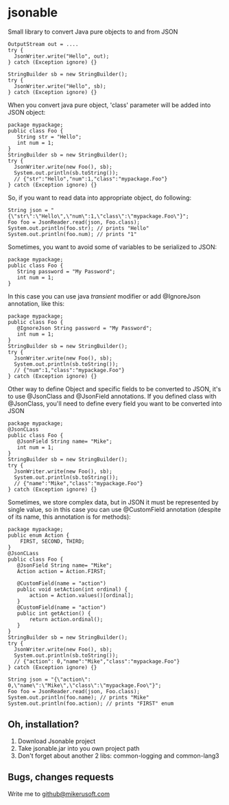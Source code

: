 jsonable
========

Small library to convert Java pure objects to and from JSON

    OutputStream out = ....
    try {
      JsonWriter.write("Hello", out);
    } catch (Exception ignore) {}

    StringBuilder sb = new StringBuilder();
    try {
      JsonWriter.write("Hello", sb);
    } catch (Exception ignore) {}

When you convert java pure object, 'class' parameter will be added into JSON object:

    package mypackage;
    public class Foo {
       String str = "Hello";
       int num = 1;
    }
    StringBuilder sb = new StringBuilder();
    try {
      JsonWriter.write(new Foo(), sb);
      System.out.println(sb.toString());
      // {"str":"Hello","num":1,"class":"mypackage.Foo"}
    } catch (Exception ignore) {}

So, if you want to read data into appropriate object, do following: 

    String json = "{\"str\":\"Hello\",\"num\":1,\"class\":\"mypackage.Foo\"}";
    Foo foo = JsonReader.read(json, Foo.class);
    System.out.println(foo.str); // prints "Hello"
    System.out.println(foo.num); // prints "1"

Sometimes, you want to avoid some of variables to be serialized to JSON:

    package mypackage;
    public class Foo {
       String password = "My Password";
       int num = 1;
    }

In this case you can use java *transient* modifier or add @IgnoreJson annotation, like this:

    package mypackage;
    public class Foo {
       @IgnoreJson String password = "My Password";
       int num = 1;
    }
    StringBuilder sb = new StringBuilder();
    try {
      JsonWriter.write(new Foo(), sb);
      System.out.println(sb.toString());
      // {"num":1,"class":"mypackage.Foo"}
    } catch (Exception ignore) {}

Other way to define Object and specific fields to be converted to JSON, it's to use @JsonClass and @JsonField annotations. If you defined class with @JsonClass, you'll need to define every field you want to be converted into JSON

    package mypackage;
    @JsonCLass
    public class Foo {
       @JsonField String name= "Mike";
       int num = 1;
    }
    StringBuilder sb = new StringBuilder();
    try {
      JsonWriter.write(new Foo(), sb);
      System.out.println(sb.toString());
      // {"name":"Mike","class":"mypackage.Foo"}
    } catch (Exception ignore) {}

Sometimes, we store complex data, but in JSON it must be represented by single value, so in this case you can use @CustomField annotation (despite of its name, this annotation is for methods):

    package mypackage;
	public enum Action {
		FIRST, SECOND, THIRD;
	}
    @JsonCLass
    public class Foo {
       @JsonField String name= "Mike";
       Action action = Action.FIRST;
       
       @CustomField(name = "action")
       public void setAction(int ordinal) {
	       action = Action.values()[ordinal];
       }
       @CustomField(name = "action")
       public int getAction() {
	       return action.ordinal();
       }
    }
    StringBuilder sb = new StringBuilder();
    try {
      JsonWriter.write(new Foo(), sb);
      System.out.println(sb.toString());
      // {"action": 0,"name":"Mike","class":"mypackage.Foo"}
    } catch (Exception ignore) {}
    
    String json = "{\"action\": 0,\"name\":\"Mike\",\"class\":\"mypackage.Foo\"}";
    Foo foo = JsonReader.read(json, Foo.class);
    System.out.println(foo.name); // prints "Mike"
    System.out.println(foo.action); // prints "FIRST" enum


Oh, installation?
------------------------

1. Download Jsonable project
2. Take jsonable.jar into you own project path
3. Don't forget about another 2 libs: common-logging and common-lang3

Bugs, changes requests
-------------------

Write me to github@mikerusoft.com